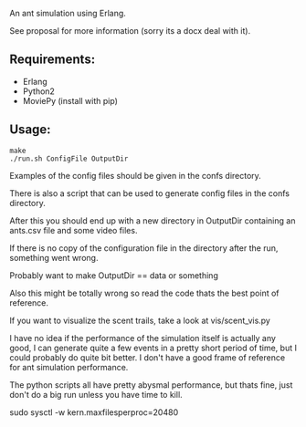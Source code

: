 An ant simulation using Erlang.

See proposal for more information (sorry its a docx deal with it).

Requirements:
------------
- Erlang
- Python2
- MoviePy (install with pip)

Usage:
-----
```
make
./run.sh ConfigFile OutputDir
```

Examples of the config files should be given in the confs directory.

There is also a script that can be used to generate config files in the confs directory.

After this you should end up with a new directory in OutputDir containing an
ants.csv file and some video files.

If there is no copy of the configuration file in the directory after the run,
something went wrong.

Probably want to make OutputDir == data or something

Also this might be totally wrong so read the code thats the best point of
reference.

If you want to visualize the scent trails, take a look at vis/scent\_vis.py

I have no idea if the performance of the simulation itself is actually any good, I can generate
quite a few events in a pretty short period of time, but I could probably do quite  bit better.
I don't have a good frame of reference for ant simulation performance.

The python scripts all have pretty abysmal performance, but thats fine,
just don't do a big run unless you have time to kill.

sudo sysctl -w kern.maxfilesperproc=20480
